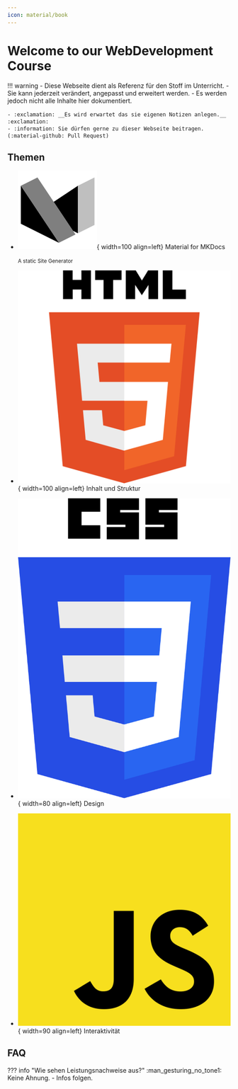 ```yaml
---
icon: material/book
---
```

# Welcome to our WebDevelopment Course

!!! warning
    - Diese Webseite dient als Referenz für den Stoff im Unterricht. 
    - Sie kann jederzeit verändert, angepasst und erweitert werden.
    - Es werden jedoch <underline>nicht</underline> alle Inhalte hier dokumentiert. 

    - :exclamation: __Es wird erwartet das sie eigenen Notizen anlegen.__ :exclamation:
    - :information: Sie dürfen gerne zu dieser Webseite beitragen. (:material-github: Pull Request)


## Themen

<div class="grid cards" markdown>

- ![MKDocs](assets/logos/mkdocs.svg){ width=100 align=left}  Material for MKDocs

    <small>A static Site Generator</small>

- ![HTML5](assets/logos/html5.svg){ width=100 align=left} Inhalt und Struktur

 
- ![CSS3](assets/logos/css3.svg){ width=80 align=left} 
Design

- ![JavaScript](assets/logos/js.svg){ width=90  align=left}  Interaktivität

</div>


## FAQ

??? info "Wie sehen Leistungsnachweise aus?"
    :man_gesturing_no_tone1: Keine Ahnung. - Infos folgen.
